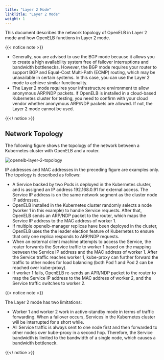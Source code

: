 ```yaml
---
title: "Layer 2 Mode"
linkTitle: "Layer 2 Mode"
weight: 1
---
```


This document describes the network topology of OpenELB in Layer 2 mode and how OpenELB functions in Layer 2 mode.

{{< notice note >}}

* Generally, you are advised to use the BGP mode because it allows you to create a high availability system free of failover interruptions and bandwidth bottlenecks. However, the BGP mode requires your router to support BGP and Equal-Cost Multi-Path (ECMP) routing, which may be unavailable in certain systems. In this case, you can use the Layer 2 mode to achieve similar functionality.
* The Layer 2 mode requires your infrastructure environment to allow anonymous ARP/NDP packets. If OpenELB is installed in a cloud-based Kubernetes cluster for testing, you need to confirm with your cloud vendor whether anonymous ARP/NDP packets are allowed. If not, the Layer 2 mode cannot be used.

{{</ notice >}}

## Network Topology

The following figure shows the topology of the network between a Kubernetes cluster with OpenELB and a router.

![openelb-layer-2-topology](/images/en/docs/concepts/layer-2-mode/openelb-layer-2-topology.png)

IP addresses and MAC addresses in the preceding figure are examples only. The topology is described as follows:

* A Service backed by two Pods is deployed in the Kubernetes cluster, and is assigned an IP address 192.168.0.91 for external access. The Service IP address is on the same network segment as the cluster node IP addresses.
* OpenELB installed in the Kubernetes cluster randomly selects a node (worker 1 in this example) to handle Service requests. After that, OpenELB sends an ARP/NDP packet to the router, which maps the Service IP address to the MAC address of worker 1.
* If multiple openelb-manager replicas have been deployed in the cluster, OpenELB uses the the leader election feature of Kubernetes to ensure that only one replica responds to ARP/NDP requests. 
* When an external client machine attempts to access the Service, the router forwards the Service traffic to worker 1 based on the mapping between the Service IP address and the MAC address of worker 1. After the Service traffic reaches worker 1, kube-proxy can further forward the traffic to other nodes for load balancing (both Pod 1 and Pod 2 can be reached over kube-proxy).
* If worker 1 fails, OpenELB re-sends an APR/NDP packet to the router to map the Service IP address to the MAC address of worker 2, and the Service traffic switches to worker 2.

{{< notice note >}}

The Layer 2 mode has two limitations:

* Worker 1 and worker 2 work in active-standby mode in terms of traffic forwarding. When a failover occurs, Services in the Kubernetes cluster will be interrupted for a short while.
* All Service traffic is always sent to one node first and then forwarded to other nodes over kube-proxy in a second hop. Therefore, the Service bandwidth is limited to the bandwidth of a single node, which causes a bandwidth bottleneck.

{{</ notice >}}

